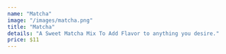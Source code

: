 ```yaml
---
name: "Matcha"
image: "/images/matcha.png"
title: "Matcha"
details: "A Sweet Matcha Mix To Add Flavor to anything you desire."
price: $11
---
```

